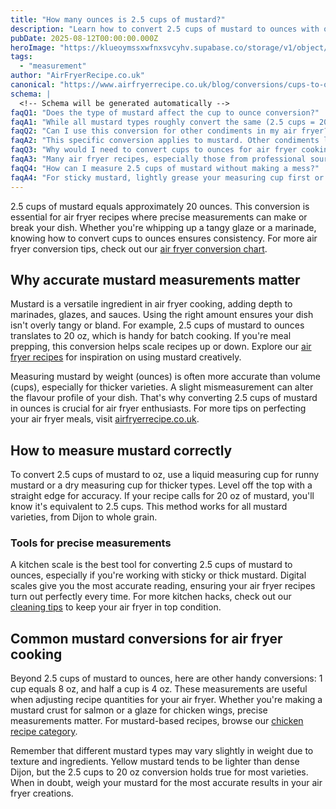 ```yaml
---
title: "How many ounces is 2.5 cups of mustard?"
description: "Learn how to convert 2.5 cups of mustard to ounces with our simple guide. Perfect for air fryer recipes and precise cooking measurements."
pubDate: 2025-08-12T00:00:00.000Z
heroImage: "https://klueoymssxwfnxsvcyhv.supabase.co/storage/v1/object/public/Shmucket/how-many-ounces-is-2-5-cups-of-mustard.webp"
tags:
  - "measurement"
author: "AirFryerRecipe.co.uk"
canonical: "https://www.airfryerrecipe.co.uk/blog/conversions/cups-to-ounces/how-many-ounces-is-2-5-cups-of-mustard"
schema: |
  <!-- Schema will be generated automatically -->
faqQ1: "Does the type of mustard affect the cup to ounce conversion?"
faqA1: "While all mustard types roughly convert the same (2.5 cups = 20 oz), thicker varieties like Dijon may pack slightly more weight per cup. For absolute precision in air fryer recipes, weighing your mustard is recommended, especially for thicker types."
faqQ2: "Can I use this conversion for other condiments in my air fryer?"
faqA2: "This specific conversion applies to mustard. Other condiments like ketchup or mayo have different densities. Always check specific conversion charts for other ingredients when preparing air fryer recipes to ensure accurate measurements."
faqQ3: "Why would I need to convert cups to ounces for air fryer cooking?"
faqA3: "Many air fryer recipes, especially those from professional sources, use weight measurements for precision. Converting 2.5 cups of mustard to ounces (20 oz) ensures your marinades and glazes have the perfect consistency and flavour balance for air frying."
faqQ4: "How can I measure 2.5 cups of mustard without making a mess?"
faqA4: "For sticky mustard, lightly grease your measuring cup first or use a spatula to scrape it all out. Alternatively, weigh your mustard directly in the mixing bowl using a kitchen scale set to ounces for the cleanest and most accurate method."
---
```

<p>2.5 cups of mustard equals approximately 20 ounces. This conversion is essential for air fryer recipes where precise measurements can make or break your dish. Whether you're whipping up a tangy glaze or a marinade, knowing how to convert cups to ounces ensures consistency. For more air fryer conversion tips, check out our <a href=https://www.airfryerrecipe.co.uk/air-fryer-conversion-chart>air fryer conversion chart</a>.</p>

<h2>Why accurate mustard measurements matter</h2>
<p>Mustard is a versatile ingredient in air fryer cooking, adding depth to marinades, glazes, and sauces. Using the right amount ensures your dish isn't overly tangy or bland. For example, 2.5 cups of mustard to ounces translates to 20 oz, which is handy for batch cooking. If you're meal prepping, this conversion helps scale recipes up or down. Explore our <a href=https://www.airfryerrecipe.co.uk/recipes>air fryer recipes</a> for inspiration on using mustard creatively.</p>

<p>Measuring mustard by weight (ounces) is often more accurate than volume (cups), especially for thicker varieties. A slight mismeasurement can alter the flavour profile of your dish. That's why converting 2.5 cups of mustard in ounces is crucial for air fryer enthusiasts. For more tips on perfecting your air fryer meals, visit <a href=https://www.airfryerrecipe.co.uk>airfryerrecipe.co.uk</a>.</p>

<h2>How to measure mustard correctly</h2>
<p>To convert 2.5 cups of mustard to oz, use a liquid measuring cup for runny mustard or a dry measuring cup for thicker types. Level off the top with a straight edge for accuracy. If your recipe calls for 20 oz of mustard, you'll know it's equivalent to 2.5 cups. This method works for all mustard varieties, from Dijon to whole grain.</p>

<h3>Tools for precise measurements</h3>
<p>A kitchen scale is the best tool for converting 2.5 cups of mustard to ounces, especially if you're working with sticky or thick mustard. Digital scales give you the most accurate reading, ensuring your air fryer recipes turn out perfectly every time. For more kitchen hacks, check out our <a href=https://www.airfryerrecipe.co.uk/air-fryer-cleaner>cleaning tips</a> to keep your air fryer in top condition.</p>

<h2>Common mustard conversions for air fryer cooking</h2>
<p>Beyond 2.5 cups of mustard to ounces, here are other handy conversions: 1 cup equals 8 oz, and half a cup is 4 oz. These measurements are useful when adjusting recipe quantities for your air fryer. Whether you're making a mustard crust for salmon or a glaze for chicken wings, precise measurements matter. For mustard-based recipes, browse our <a href=https://www.airfryerrecipe.co.uk/recipe-category/chicken>chicken recipe category</a>.</p>

<p>Remember that different mustard types may vary slightly in weight due to texture and ingredients. Yellow mustard tends to be lighter than dense Dijon, but the 2.5 cups to 20 oz conversion holds true for most varieties. When in doubt, weigh your mustard for the most accurate results in your air fryer creations.</p>
